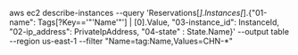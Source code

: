 
 aws ec2 describe-instances  --query 'Reservations[*].Instances[*].{"01-name": Tags[?Key=='"'Name'"'] | [0].Value, "03-instance_id": InstanceId, "02-ip_address": PrivateIpAddress, "04-state" : State.Name}' --output table --region us-east-1 --filter "Name=tag:Name,Values=CHN-*"
 
